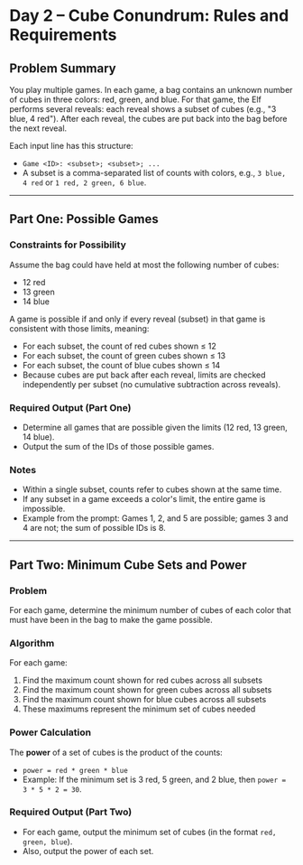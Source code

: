 # Day 2 – Cube Conundrum: Rules and Requirements

## Problem Summary
You play multiple games. In each game, a bag contains an unknown number of cubes in three colors: red, green, and blue. For that game, the Elf performs several reveals: each reveal shows a subset of cubes (e.g., "3 blue, 4 red"). After each reveal, the cubes are put back into the bag before the next reveal.

Each input line has this structure:
- `Game <ID>: <subset>; <subset>; ...`
- A subset is a comma-separated list of counts with colors, e.g., `3 blue, 4 red` or `1 red, 2 green, 6 blue`.

---

## Part One: Possible Games

### Constraints for Possibility
Assume the bag could have held at most the following number of cubes:
- 12 red
- 13 green
- 14 blue

A game is possible if and only if every reveal (subset) in that game is consistent with those limits, meaning:
- For each subset, the count of red cubes shown ≤ 12
- For each subset, the count of green cubes shown ≤ 13
- For each subset, the count of blue cubes shown ≤ 14
- Because cubes are put back after each reveal, limits are checked independently per subset (no cumulative subtraction across reveals).

### Required Output (Part One)
- Determine all games that are possible given the limits (12 red, 13 green, 14 blue).
- Output the sum of the IDs of those possible games.

### Notes
- Within a single subset, counts refer to cubes shown at the same time.
- If any subset in a game exceeds a color's limit, the entire game is impossible.
- Example from the prompt: Games 1, 2, and 5 are possible; games 3 and 4 are not; the sum of possible IDs is 8.

---

## Part Two: Minimum Cube Sets and Power

### Problem
For each game, determine the minimum number of cubes of each color that must have been in the bag to make the game possible.

### Algorithm
For each game:
1. Find the maximum count shown for red cubes across all subsets
2. Find the maximum count shown for green cubes across all subsets
3. Find the maximum count shown for blue cubes across all subsets
4. These maximums represent the minimum set of cubes needed

### Power Calculation
The **power** of a set of cubes is the product of the counts:
- `power = red * green * blue`
- Example: If the minimum set is 3 red, 5 green, and 2 blue, then `power = 3 * 5 * 2 = 30`.

### Required Output (Part Two)
- For each game, output the minimum set of cubes (in the format `red, green, blue`).
- Also, output the power of each set.
